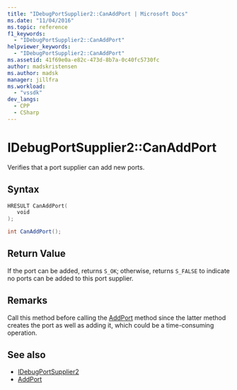 ```yaml
---
title: "IDebugPortSupplier2::CanAddPort | Microsoft Docs"
ms.date: "11/04/2016"
ms.topic: reference
f1_keywords:
  - "IDebugPortSupplier2::CanAddPort"
helpviewer_keywords:
  - "IDebugPortSupplier2::CanAddPort"
ms.assetid: 41f69e0a-e82c-473d-8b7a-0c40fc5730fc
author: madskristensen
ms.author: madsk
manager: jillfra
ms.workload:
  - "vssdk"
dev_langs:
  - CPP
  - CSharp
---
```

# IDebugPortSupplier2::CanAddPort
Verifies that a port supplier can add new ports.

## Syntax

```cpp
HRESULT CanAddPort( 
   void 
);
```

```csharp
int CanAddPort();
```

## Return Value
 If the port can be added, returns `S_OK`; otherwise, returns `S_FALSE` to indicate no ports can be added to this port supplier.

## Remarks
 Call this method before calling the [AddPort](../../../extensibility/debugger/reference/idebugportsupplier2-addport.md) method since the latter method creates the port as well as adding it, which could be a time-consuming operation.

## See also
- [IDebugPortSupplier2](../../../extensibility/debugger/reference/idebugportsupplier2.md)
- [AddPort](../../../extensibility/debugger/reference/idebugportsupplier2-addport.md)